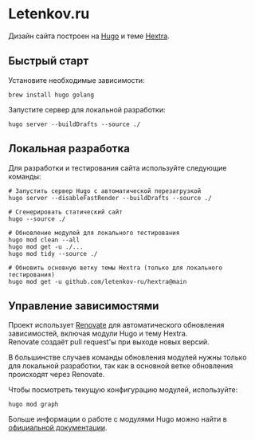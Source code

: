 # Letenkov.ru

Дизайн сайта построен на [Hugo](https://gohugo.io) и теме [Hextra](https://github.com/letenkov-ru/hextra).

## Быстрый старт

Установите необходимые зависимости:

```shell
brew install hugo golang
```

Запустите сервер для локальной разработки:

```shell
hugo server --buildDrafts --source ./
```

## Локальная разработка

Для разработки и тестирования сайта используйте следующие команды:

```shell
# Запустить сервер Hugo с автоматической перезагрузкой
hugo server --disableFastRender --buildDrafts --source ./

# Сгенерировать статический сайт
hugo --source ./

# Обновление модулей для локального тестирования
hugo mod clean --all
hugo mod get -u ./...
hugo mod tidy --source ./

# Обновить основную ветку темы Hextra (только для локального тестирования)
hugo mod get -u github.com/letenkov-ru/hextra@main
```

## Управление зависимостями

Проект использует [Renovate](https://github.com/renovatebot/renovate) для автоматического обновления зависимостей, включая модули Hugo и тему Hextra.  
Renovate создаёт pull request'ы при выходе новых версий.

В большинстве случаев команды обновления модулей нужны только для локальной разработки, так как в основной ветке обновления происходят через Renovate.

Чтобы посмотреть текущую конфигурацию модулей, используйте:

```shell
hugo mod graph
```

Больше информации о работе с модулями Hugo можно найти в [официальной документации](https://gohugo.io/hugo-modules/).

